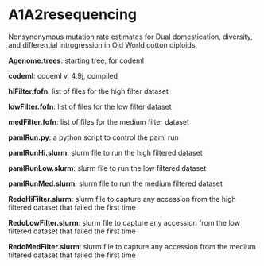 # A1A2resequencing
Nonsynonymous mutation rate estimates for Dual domestication, diversity, and differential introgression in Old World cotton diploids 

**Agenome.trees**: starting tree, for codeml

**codeml**: codeml v. 4.9j, compiled

**hiFilter.fofn**: list of files for the high filter dataset

**lowFilter.fofn**: list of files for the low filter dataset 

**medFilter.fofn**: list of files for the medium filter dataset

**pamlRun.py**: a python script to control the paml run

**pamlRunHi.slurm**: slurm file to run the high filtered dataset

**pamlRunLow.slurm**: slurm file to run the low filtered dataset 

**pamlRunMed.slurm**: slurm file to run the medium filtered dataset

**RedoHiFilter.slurm**: slurm file to capture any accession from the high filtered dataset that failed the first time

**RedoLowFilter.slurm**: slurm file to capture any accession from the low filtered dataset that failed the first time

**RedoMedFilter.slurm**: slurm file to capture any accession from the medium filtered dataset that failed the first time
